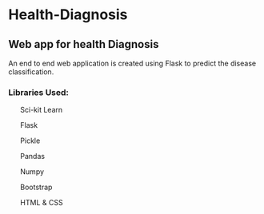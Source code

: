 # Health-Diagnosis

## Web app for health Diagnosis

<p> An end to end web application is created using Flask to predict the disease classification.</p>

### Libraries Used:
  <ol>Sci-kit Learn</ol>
  <ol>Flask</ol>
  <ol>Pickle</ol>
  <ol>Pandas</ol>
  <ol>Numpy</ol>
  <ol>Bootstrap</ol>
  <ol>HTML & CSS</ol>
